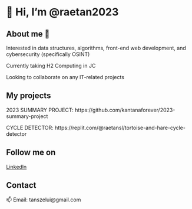 <h1>👋 Hi, I’m @raetan2023</h1>

<h2>About me 👤</h2>
<p> Interested in data structures, algorithms, front-end web development, and cybersecurity (specifically OSINT)</p>
<p> Currently taking H2 Computing in JC</p>
<p> Looking to collaborate on any IT-related projects</p> 

<h2>My projects</h2>
<p>2023 SUMMARY PROJECT: https://github.com/kantanaforever/2023-summary-project</p> 
<p>CYCLE DETECTOR: https://replit.com/@raetansl/tortoise-and-hare-cycle-detector</p>

<h2>Follow me on</h2>
<a href="www.linkedin.com/in/rae-tan-a01a1a232">Linkedln</a>

<h2>Contact</h2>
📫 Email: tanszelui@gmail.com
